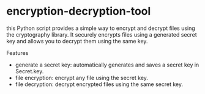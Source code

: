 # encryption-decryption-tool

 this Python script provides a simple way to encrypt and decrypt files using the cryptography library. It securely encrypts files using a generated secret key and allows you to decrypt them using the same key.

Features
* generate a secret key: automatically generates and saves a secret key in Secret.key.
* file encryption: encrypt any file using the secret key.
* file decryption: decrypt encrypted files using the same secret key.

